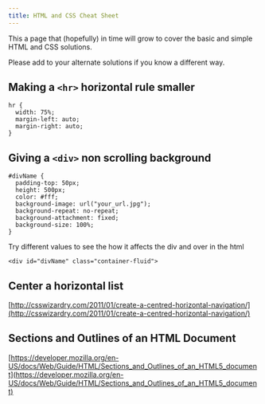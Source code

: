 ```yaml
---
title: HTML and CSS Cheat Sheet
---
```

This a page that (hopefully) in time will grow to cover the basic and simple HTML and CSS solutions.

Please add to your alternate solutions if you know a different way.

## Making a `<hr>` horizontal rule smaller

    hr {
      width: 75%;
      margin-left: auto;
      margin-right: auto;
    }

## Giving a `<div>` non scrolling background

    #divName {
      padding-top: 50px;
      height: 500px;
      color: #fff;
      background-image: url("your_url.jpg");
      background-repeat: no-repeat;
      background-attachment: fixed;
      background-size: 100%;
    }

Try different values to see the how it affects the div and over in the html

`<div id="divName" class="container-fluid">`

## Center a horizontal list

[http://csswizardry.com/2011/01/create-a-centred-horizontal-navigation/](http://csswizardry.com/2011/01/create-a-centred-horizontal-navigation/)

## Sections and Outlines of an HTML Document

[https://developer.mozilla.org/en-US/docs/Web/Guide/HTML/Sections_and_Outlines_of_an_HTML5_document](https://developer.mozilla.org/en-US/docs/Web/Guide/HTML/Sections_and_Outlines_of_an_HTML5_document)